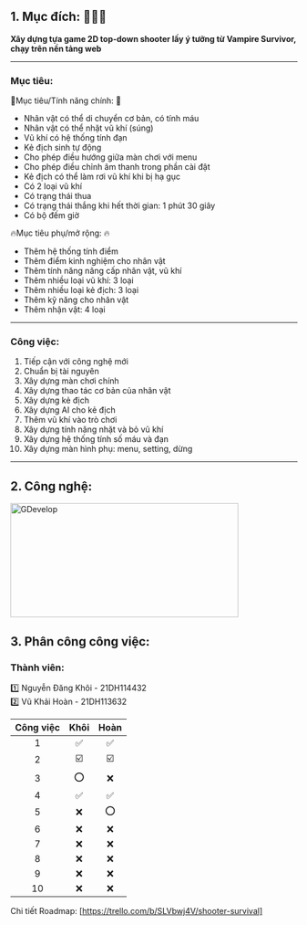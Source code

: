 ## 1. Mục đích: 🏁🏁🏁
**Xây dựng tựa game 2D top-down shooter lấy ý tưởng từ Vampire Survivor, chạy trên nền tảng web**
***
###  Mục tiêu: 
🚩Mục tiêu/Tính năng chính: 🚩
 - Nhân vật có thể di chuyển cơ bản, có tính máu
 - Nhân vật có thể nhặt vũ khí (súng)
 - Vũ khí có hệ thống tính đạn
 - Kẻ địch sinh tự động
 - Cho phép điều hướng giữa màn chơi với menu
 - Cho phép điều chỉnh âm thanh trong phần cài đật
 - Kẻ địch có thể làm rơi vũ khí khi bị hạ gục
 - Có 2 loại vũ khí
 - Có trạng thái thua
 - Có trạng thái thắng khi hết thời gian: 1 phút 30 giây
 - Có bộ đếm giờ

🔥Mục tiêu phụ/mở rộng: 🔥
 - Thêm hệ thống tính điểm
 - Thêm điểm kinh nghiệm cho nhân vật
 - Thêm tính năng nâng cấp nhân vật, vũ khí
 - Thêm nhiều loại vũ khí: 3 loại
 - Thêm nhiều loại kẻ địch: 3 loại
 - Thêm kỹ năng cho nhân vật
 - Thêm nhận vật: 4 loại
***
###  Công việc: 
1. Tiếp cận với công nghệ mới
2. Chuẩn bị tài nguyên
3. Xây dựng màn chơi chính
4. Xây dựng thao tác cơ bản của nhân vật
5. Xây dựng kẻ địch
6. Xây dựng AI cho kẻ địch
7. Thêm vũ khí vào trò chơi
8. Xây dựng tính năng nhặt và bỏ vũ khí
9. Xây dựng hệ thống tính số máu và đạn
10. Xây dựng màn hình phụ: menu, setting, dừng

***
## 2. Công nghệ:
 <a href="https://gdevelop.io/">
  <img src="https://upload.wikimedia.org/wikipedia/commons/thumb/5/54/GDevelop_complete_logo_%28purple_background%29.svg/1200px-GDevelop_complete_logo_%28purple_background%29.svg.png" alt="GDevelop" width="400" height="200">
</a>

## 3. Phân công công việc:
### Thành viên:
1️⃣ Nguyễn Đăng Khôi - 21DH114432 <br>
2️⃣ Vũ Khải Hoàn - 21DH113632

|Công việc|Khôi   |Hoàn  |
|:-------:|:-----:|:----:|
|    1    |  ✅  |  ✅  |
|    2    |  ☑️  |  ☑️  |
|    3    |  ⭕  |  ❌  |
|    4    |  ✅  |  ✅  |
|    5    |  ❌  |  ⭕  |
|    6    |  ❌  |  ❌  |
|    7    |  ❌  |  ❌  |
|    8    |  ❌  |  ❌  |
|    9    |  ❌  |  ❌  |
|    10   | ❌   |  ❌  |

Chi tiết Roadmap: [https://trello.com/b/SLVbwj4V/shooter-survival]

